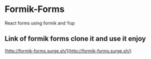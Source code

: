# Formik-Forms
 React forms using formik and Yup 

## Link of formik forms clone it and use it enjoy

[http://formik-forms.surge.sh/](http://formik-forms.surge.sh/)
